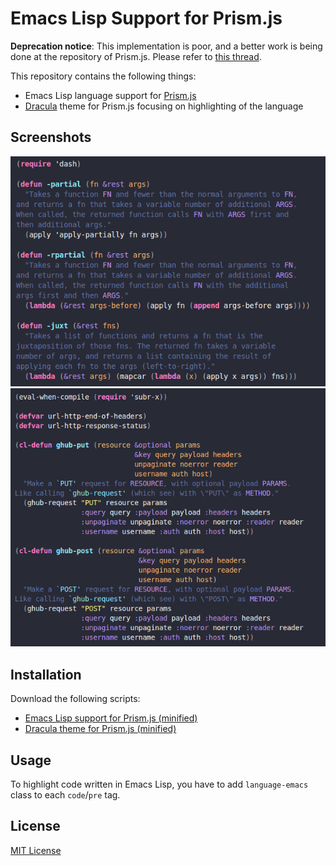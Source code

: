 # Emacs Lisp Support for Prism.js

**Deprecation notice**: This implementation is poor, and a better work is being done at the repository of Prism.js. Please refer to [this thread](https://github.com/PrismJS/prism/pull/1297).

This repository contains the following things:

- Emacs Lisp language support for [Prism.js](http://prismjs.com/)
- [Dracula](https://draculatheme.com/) theme for Prism.js focusing on highlighting of the language

## Screenshots

![dash-functional](https://github.com/akirak/prism-emacs-lisp/blob/master/screenshots/dash-functional.png?raw=true)
![ghub](https://github.com/akirak/prism-emacs-lisp/blob/master/screenshots/ghub.png?raw=true)

## Installation

Download the following scripts:

- [Emacs Lisp support for Prism.js (minified)](https://raw.githubusercontent.com/akirak/prism-emacs-lisp/master/dist/prism-emacs.min.js)
- [Dracula theme for Prism.js (minified)](https://raw.githubusercontent.com/akirak/prism-emacs-lisp/master/dist/prism-dracula.min.css)

## Usage

To highlight code written in Emacs Lisp, you have to add `language-emacs` class to each `code`/`pre` tag. 

## License

[MIT License](LICENSE)
